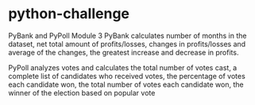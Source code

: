 # python-challenge
PyBank and PyPoll Module 3
PyBank calculates number of months in the dataset, net total amount of profits/losses, changes in profits/losses and average of the changes, the greatest increase and decrease in profits.

PyPoll analyzes votes and calculates the total number of votes cast, a complete list of candidates who received votes,
the percentage of votes each candidate won, the total number of votes each candidate won, the winner of the election based on popular vote
